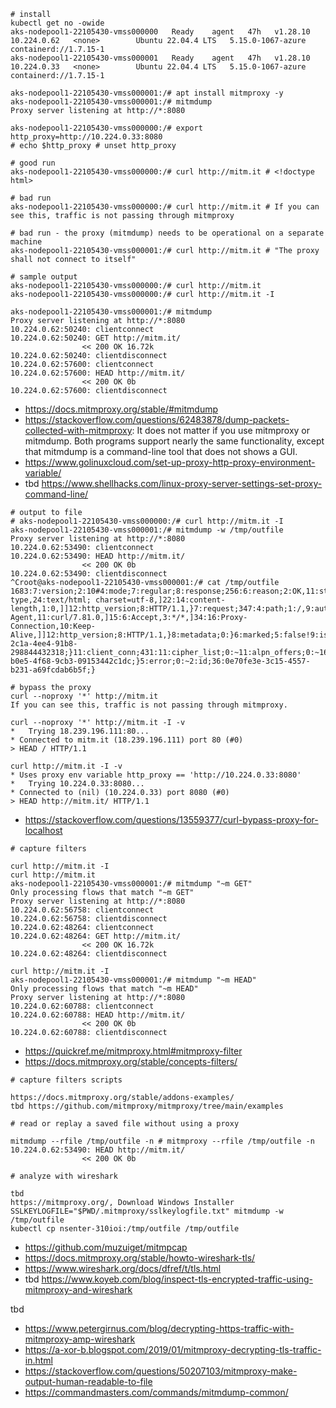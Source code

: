 ```
# install
kubectl get no -owide
aks-nodepool1-22105430-vmss000000   Ready    agent   47h   v1.28.10   10.224.0.62   <none>        Ubuntu 22.04.4 LTS   5.15.0-1067-azure   containerd://1.7.15-1
aks-nodepool1-22105430-vmss000001   Ready    agent   47h   v1.28.10   10.224.0.33   <none>        Ubuntu 22.04.4 LTS   5.15.0-1067-azure   containerd://1.7.15-1

aks-nodepool1-22105430-vmss000001:/# apt install mitmproxy -y
aks-nodepool1-22105430-vmss000001:/# mitmdump
Proxy server listening at http://*:8080

aks-nodepool1-22105430-vmss000000:/# export http_proxy=http://10.224.0.33:8080
# echo $http_proxy # unset http_proxy
```

```
# good run
aks-nodepool1-22105430-vmss000000:/# curl http://mitm.it # <!doctype html>

# bad run
aks-nodepool1-22105430-vmss000000:/# curl http://mitm.it # If you can see this, traffic is not passing through mitmproxy

# bad run - the proxy (mitmdump) needs to be operational on a separate machine
aks-nodepool1-22105430-vmss000001:/# curl http://mitm.it # "The proxy shall not connect to itself"
```

```
# sample output
aks-nodepool1-22105430-vmss000000:/# curl http://mitm.it
aks-nodepool1-22105430-vmss000000:/# curl http://mitm.it -I

aks-nodepool1-22105430-vmss000001:/# mitmdump
Proxy server listening at http://*:8080
10.224.0.62:50240: clientconnect
10.224.0.62:50240: GET http://mitm.it/
                << 200 OK 16.72k
10.224.0.62:50240: clientdisconnect
10.224.0.62:57600: clientconnect
10.224.0.62:57600: HEAD http://mitm.it/
                << 200 OK 0b
10.224.0.62:57600: clientdisconnect
```

- https://docs.mitmproxy.org/stable/#mitmdump
- https://stackoverflow.com/questions/62483878/dump-packets-collected-with-mitmproxy: It does not matter if you use mitmproxy or mitmdump. Both programs support nearly the same functionality, except that mitmdump is a command-line tool that does not shows a GUI.
- https://www.golinuxcloud.com/set-up-proxy-http-proxy-environment-variable/
- tbd https://www.shellhacks.com/linux-proxy-server-settings-set-proxy-command-line/

```
# output to file
# aks-nodepool1-22105430-vmss000000:/# curl http://mitm.it -I
aks-nodepool1-22105430-vmss000001:/# mitmdump -w /tmp/outfile
Proxy server listening at http://*:8080
10.224.0.62:53490: clientconnect
10.224.0.62:53490: HEAD http://mitm.it/
                << 200 OK 0b
10.224.0.62:53490: clientdisconnect
^Croot@aks-nodepool1-22105430-vmss000001:/# cat /tmp/outfile
1683:7:version;2:10#4:mode;7:regular;8:response;256:6:reason;2:OK,11:status_code;3:200#13:timestamp_end;17:1723139002.022125^15:timestamp_start;18:1723139002.0221248^8:trailers;0:~7:content;0:,7:headers;74:44:12:content-type,24:text/html; charset=utf-8,]22:14:content-length,1:0,]]12:http_version;8:HTTP/1.1,}7:request;347:4:path;1:/,9:authority;0:,6:scheme;4:http,6:method;4:HEAD,4:port;2:80#4:host;7:mitm.it;13:timestamp_end;18:1723139001.8686557^15:timestamp_start;18:1723139001.8658886^8:trailers;0:~7:content;0:,7:headers;111:17:4:Host,7:mitm.it,]29:10:User-Agent,11:curl/7.81.0,]15:6:Accept,3:*/*,]34:16:Proxy-Connection,10:Keep-Alive,]]12:http_version;8:HTTP/1.1,}8:metadata;0:}6:marked;5:false!9:is_replay;0:~11:intercepted;5:false!4:type;4:http;11:server_conn;407:3:via;0:~4:via2;0:~11:cipher_list;0:~11:cipher_name;0:~11:alpn_offers;0:~16:certificate_list;0:]3:tls;0:~5:error;0:~5:state;1:0#13:timestamp_end;0:~19:timestamp_tls_setup;0:~19:timestamp_tcp_setup;0:~15:timestamp_start;0:~11:tls_version;0:~21:alpn_proto_negotiated;0:~3:sni;0:~15:tls_established;5:false!14:source_address;7:0:;1:0#]10:ip_address;0:~7:address;0:~2:id;36:074bc4e1-2c1a-4ee4-91b8-298844432318;}11:client_conn;431:11:cipher_list;0:~11:alpn_offers;0:~16:certificate_list;0:]3:tls;0:~5:error;0:~8:sockname;7:0:;1:0#]5:state;1:0#14:tls_extensions;0:~11:tls_version;0:~21:alpn_proto_negotiated;0:~11:cipher_name;0:~3:sni;0:~13:timestamp_end;0:~19:timestamp_tls_setup;0:~15:timestamp_start;18:1723139001.8625271^8:mitmcert;0:~15:tls_established;5:false!7:address;38:18:::ffff:10.224.0.62;5:53490#1:0#1:0#]2:id;36:0ed87712-b0e5-4f68-9cb3-09153442c1dc;}5:error;0:~2:id;36:0e70fe3e-3c15-4557-b231-a69fcdab6b5f;}
```

```
# bypass the proxy
curl --noproxy '*' http://mitm.it
If you can see this, traffic is not passing through mitmproxy.

curl --noproxy '*' http://mitm.it -I -v
*   Trying 18.239.196.111:80...
* Connected to mitm.it (18.239.196.111) port 80 (#0)
> HEAD / HTTP/1.1

curl http://mitm.it -I -v
* Uses proxy env variable http_proxy == 'http://10.224.0.33:8080'
*   Trying 10.224.0.33:8080...
* Connected to (nil) (10.224.0.33) port 8080 (#0)
> HEAD http://mitm.it/ HTTP/1.1
```

- https://stackoverflow.com/questions/13559377/curl-bypass-proxy-for-localhost

```
# capture filters

curl http://mitm.it -I
curl http://mitm.it
aks-nodepool1-22105430-vmss000001:/# mitmdump "~m GET"
Only processing flows that match "~m GET"
Proxy server listening at http://*:8080
10.224.0.62:56758: clientconnect
10.224.0.62:56758: clientdisconnect
10.224.0.62:48264: clientconnect
10.224.0.62:48264: GET http://mitm.it/
                << 200 OK 16.72k
10.224.0.62:48264: clientdisconnect

curl http://mitm.it -I
aks-nodepool1-22105430-vmss000001:/# mitmdump "~m HEAD"
Only processing flows that match "~m HEAD"
Proxy server listening at http://*:8080
10.224.0.62:60788: clientconnect
10.224.0.62:60788: HEAD http://mitm.it/
                << 200 OK 0b
10.224.0.62:60788: clientdisconnect
```

- https://quickref.me/mitmproxy.html#mitmproxy-filter
- https://docs.mitmproxy.org/stable/concepts-filters/

```
# capture filters scripts

https://docs.mitmproxy.org/stable/addons-examples/
tbd https://github.com/mitmproxy/mitmproxy/tree/main/examples
```

```
# read or replay a saved file without using a proxy

mitmdump --rfile /tmp/outfile -n # mitmproxy --rfile /tmp/outfile -n
10.224.0.62:53490: HEAD http://mitm.it/
                << 200 OK 0b
```

```
# analyze with wireshark

tbd
https://mitmproxy.org/, Download Windows Installer
SSLKEYLOGFILE="$PWD/.mitmproxy/sslkeylogfile.txt" mitmdump -w /tmp/outfile
kubectl cp nsenter-310ioi:/tmp/outfile /tmp/outfile
```

- https://github.com/muzuiget/mitmpcap
- https://docs.mitmproxy.org/stable/howto-wireshark-tls/
- https://www.wireshark.org/docs/dfref/t/tls.html
- tbd https://www.koyeb.com/blog/inspect-tls-encrypted-traffic-using-mitmproxy-and-wireshark

tbd
- https://www.petergirnus.com/blog/decrypting-https-traffic-with-mitmproxy-amp-wireshark
- https://a-xor-b.blogspot.com/2019/01/mitmproxy-decrypting-tls-traffic-in.html
- https://stackoverflow.com/questions/50207103/mitmproxy-make-output-human-readable-to-file
- https://commandmasters.com/commands/mitmdump-common/
